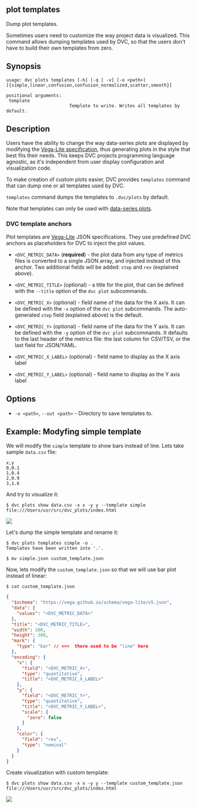 ## plot templates

Dump plot templates.

Sometimes users need to customize the way project data is visualized. This
command allows dumping templates used by DVC, so that the users don't have to
build their own templates from zero.

## Synopsis

```usage
usage: dvc plots templates [-h] [-q | -v] [-o <path>] [{simple,linear,confusion,confusion_normalized,scatter,smooth}]

positional arguments:
 template
                        Template to write. Writes all templates by default.
```

## Description

Users have the ability to change the way data-series plots are displayed by
modifying the [Vega-Lite specification](https://vega.github.io/vega-lite/), thus
generating plots in the style that best fits their needs. This keeps <abbr>DVC
projects</abbr> programming language agnostic, as it's independent from user
display configuration and visualization code.

To make creation of custom plots easier, DVC provides `templates` command that
can dump one or all templates used by DVC.

`templates` command dumps the templates to `.dvc/plots` by default.

Note that templates can only be used with
[data-series plots](/doc/command-reference/plots#description).

### DVC template anchors

Plot templates are [Vega-Lite](https://vega.github.io/vega-lite/) JSON
specifications. They use predefined DVC anchors as placeholders for DVC to
inject the plot values.

- `<DVC_METRIC_DATA>` (**required**) - the plot data from any type of metrics
  files is converted to a single JSON array, and injected instead of this
  anchor. Two additional fields will be added: `step` and `rev` (explained
  above).

- `<DVC_METRIC_TITLE>` (optional) - a title for the plot, that can be defined
  with the `--title` option of the `dvc plot` subcommands.

- `<DVC_METRIC_X>` (optional) - field name of the data for the X axis. It can be
  defined with the `-x` option of the `dvc plot` subcommands. The auto-generated
  `step` field (explained above) is the default.

- `<DVC_METRIC_Y>` (optional) - field name of the data for the Y axis. It can be
  defined with the `-y` option of the `dvc plot` subcommands. It defaults to the
  last header of the metrics file: the last column for CSV/TSV, or the last
  field for JSON/YAML.

- `<DVC_METRIC_X_LABEL>` (optional) - field name to display as the X axis label

- `<DVC_METRIC_Y_LABEL>` (optional) - field name to display as the Y axis label

## Options

- `-o <path>`, `--out <path>` - Directory to save templates to.

## Example: Modyfing simple template

We will modify the `simple` template to show bars instead of line. Lets take
sample `data.csv` file:

```
x,y
0,0.1
1,0.4
2,0.9
3,1.6
```

And try to visualize it:

```dvc
$ dvc plots show data.csv -x x -y y --template simple
file:///Users/usr/src/dvc_plots/index.html
```

![](/img/plots_templates_show_unmodified.svg)

Let's dump the simple template and rename it:

```dvc
$ dvc plots templates simple -o .
Templates have been written into '.'.

$ mv simple.json custom_template.json
```

Now, lets modify the `custom_template.json` so that we will use bar plot instead
of linear:

```cli
$ cat custom_template.json
```

```json
{
  "$schema": "https://vega.github.io/schema/vega-lite/v5.json",
  "data": {
    "values": "<DVC_METRIC_DATA>"
  },
  "title": "<DVC_METRIC_TITLE>",
  "width": 300,
  "height": 300,
  "mark": {
    "type": "bar" // <<<  there used to be "line" here
  },
  "encoding": {
    "x": {
      "field": "<DVC_METRIC_X>",
      "type": "quantitative",
      "title": "<DVC_METRIC_X_LABEL>"
    },
    "y": {
      "field": "<DVC_METRIC_Y>",
      "type": "quantitative",
      "title": "<DVC_METRIC_Y_LABEL>",
      "scale": {
        "zero": false
      }
    },
    "color": {
      "field": "rev",
      "type": "nominal"
    }
  }
}
```

Create visualization with custom template:

```dvc
$ dvc plots show data.csv -x x -y y --template custom_template.json
file:///Users/usr/src/dvc_plots/index.html
```

![](/img/plots_templates_show_modified.svg)
